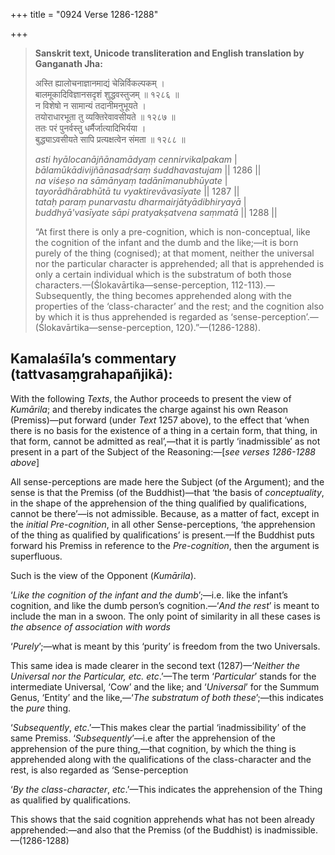 +++
title = "0924 Verse 1286-1288"

+++
> **Sanskrit text, Unicode transliteration and English translation by Ganganath Jha:** 
>
> अस्ति ह्यालोचनाज्ञानमाद्यं चेन्निर्विकल्पकम् ।  
> बालमूकादिविज्ञानसदृशं शुद्धवस्तुजम् ॥ १२८६ ॥  
> न विशेषो न सामान्यं तदानीमनुभूयते ।  
> तयोराधारभूता तु व्यक्तिरेवावसीयते ॥ १२८७ ॥  
> ततः परं पुनर्वस्तु धर्मैर्जात्यादिभिर्यया ।  
> बुद्ध्याऽवसीयते सापि प्रत्यक्षत्वेन संमता ॥ १२८८ ॥ 
>
> *asti hyālocanājñānamādyaṃ cennirvikalpakam* \|  
> *bālamūkādivijñānasadṛśaṃ śuddhavastujam* \|\| 1286 \|\|  
> *na viśeṣo na sāmānyaṃ tadānīmanubhūyate* \|  
> *tayorādhārabhūtā tu vyaktirevāvasīyate* \|\| 1287 \|\|  
> *tataḥ paraṃ punarvastu dharmairjātyādibhiryayā* \|  
> *buddhyā'vasīyate sāpi pratyakṣatvena saṃmatā* \|\| 1288 \|\| 
>
> “At first there is only a pre-cognition, which is non-conceptual, like the cognition of the infant and the dumb and the like;—it is born purely of the thing (cognised); at that moment, neither the universal nor the particular character is apprehended; all that is apprehended is only a certain individual which is the substratum of both those characters.—(Ślokavārtika—sense-perception, 112-113).—Subsequently, the thing becomes apprehended along with the properties of the ‘class-character’ and the rest; and the cognition also by which it is thus apprehended is regarded as ‘sense-perception’.—(Ślokavārtika—sense-perception, 120).”—(1286-1288).



## Kamalaśīla’s commentary (tattvasaṃgrahapañjikā):

With the following *Texts*, the Author proceeds to present the view of *Kumārila*; and thereby indicates the charge against his own Reason (Premiss)—put forward (under *Text* 1257 above), to the effect that ‘when there is no basis for the existence of a thing in a certain form, that thing, in that form, cannot be admitted as real’,—that it is partly ‘inadmissible’ as not present in a part of the Subject of the Reasoning:—[*see verses 1286-1288 above*]

All sense-perceptions are made here the Subject (of the Argument); and the sense is that the Premiss (of the Buddhist)—that ‘the basis of *conceptuality*, in the shape of the apprehension of the thing qualified by qualifications, cannot be there’—is not admissible. Because, as a matter of fact, except in the *initial Pre-cognition*, in all other Sense-perceptions, ‘the apprehension of the thing as qualified by qualifications’ is present.—If the Buddhist puts forward his Premiss in reference to the *Pre-cognition*, then the argument is superfluous.

Such is the view of the Opponent (*Kumārila*).

‘*Like the cognition of the infant and the dumb*’;—i.e. like the infant’s cognition, and like the dumb person’s cognition.—‘*And the rest*’ is meant to include the man in a swoon. The only point of similarity in all these cases is *the absence of association with words*

‘*Purely*’;—what is meant by this ‘purity’ is freedom from the two Universals.

This same idea is made clearer in the second text (1287)—‘*Neither the Universal nor the Particular, etc. etc*.’—The term ‘*Particular*’ stands for the intermediate Universal, ‘Cow’ and the like; and ‘*Universal*’ for the Summum Genus, ‘Entity’ and the like,—‘*The substratum of both these*’;—this indicates the *pure* thing.

‘*Subsequently*, *etc*.’—This makes clear the partial ‘inadmissibility’ of the same Premiss. ‘*Subsequently*’—i.e after the apprehension of the apprehension of the pure thing,—that cognition, by which the thing is apprehended along with the qualifications of the class-character and the rest, is also regarded as ‘Sense-perception

‘*By the class-character*, *etc*.’—This indicates the apprehension of the Thing as qualified by qualifications.

This shows that the said cognition apprehends what has not been already apprehended:—and also that the Premiss (of the Buddhist) is inadmissible.—(1286-1288)


